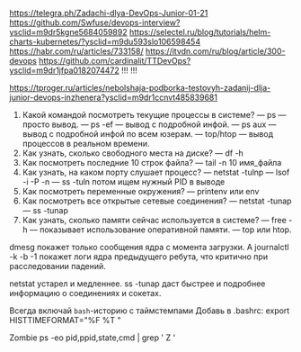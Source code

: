 https://telegra.ph/Zadachi-dlya-DevOps-Junior-01-21
https://github.com/Swfuse/devops-interview?ysclid=m9dr5kgne5684059892
https://selectel.ru/blog/tutorials/helm-charts-kubernetes/?ysclid=m9du593slo106598454
https://habr.com/ru/articles/733158/
https://itvdn.com/ru/blog/article/300-devops
https://github.com/cardinalit/TTDevOps?ysclid=m9dr1jfpa0182074472  !!!
!!!

https://tproger.ru/articles/nebolshaja-podborka-testovyh-zadanij-dlja-junior-devops-inzhenera?ysclid=m9dr1ccnvt485839681



1. Какой командой посмотреть текущие процессы в системе?
— ps — просто вывод.
— ps -ef — вывод с подробной инфой.
— ps aux — вывод с подробной инфой по всем юзерам.
— top/htop — вывод процессов в реальном времени.
2. Как узнать, сколько свободного места на диске?
— df -h
3. Как посмотреть последние 10 строк файла?
— tail -n 10 имя_файла
4. Как узнать, на каком порту слушает процесс?
— netstat -tulnp
— lsof -i -P -n
—  ss -tuln
потом ищем нужный PID в выводе
5. Как посмотреть переменные окружения?
— printenv или env
6. Как посмотреть все открытые сетевые соединения?
— netstat -tunap
— ss -tunap
7. Как узнать, сколько памяти сейчас используется в системе?
— free -h — показывает использование оперативной памяти.
— top или htop.

dmesg покажет только сообщения ядра с момента загрузки.
А journalctl -k -b -1 покажет логи ядра предыдущего ребута, что критично при расследовании падений.

netstat устарел и медленнее.
ss -tunap даст быстрее и подробнее информацию о соединениях и сокетах.

Всегда включай `bash`-историю с таймстемпами
Добавь в .bashrc:
export HISTTIMEFORMAT="%F %T "

Zombie
ps -eo pid,ppid,state,cmd | grep ' Z '

